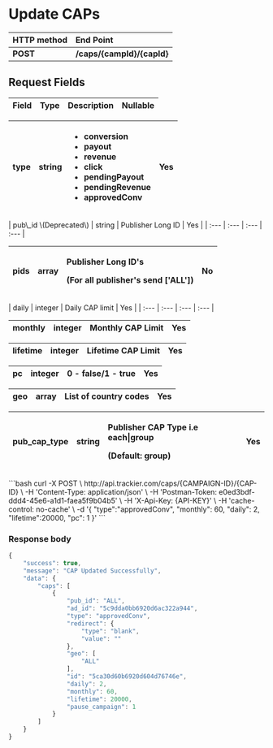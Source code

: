 # Update CAPs

| **HTTP method** | **End Point** |
| :--- | :--- |
| **POST** | **/caps/{campId}/{capId}** |

## Request Fields

| Field | Type | Description | Nullable |
| :--- | :--- | :--- | :--- |


<table>
  <thead>
    <tr>
      <th style="text-align:left">type</th>
      <th style="text-align:left">string</th>
      <th style="text-align:left">
        <ul>
          <li>conversion</li>
          <li>payout</li>
          <li>revenue</li>
          <li>click</li>
          <li>pendingPayout</li>
          <li>pendingRevenue</li>
          <li>approvedConv</li>
        </ul>
      </th>
      <th style="text-align:left">Yes</th>
    </tr>
  </thead>
  <tbody></tbody>
</table>| pub\_id \(Deprecated\) | string | Publisher Long ID | Yes |
| :--- | :--- | :--- | :--- |


<table>
  <thead>
    <tr>
      <th style="text-align:left">pids</th>
      <th style="text-align:left">array</th>
      <th style="text-align:left">
        <p>Publisher Long ID&apos;s</p>
        <p>(For all publisher&apos;s send [&apos;ALL&apos;])</p>
      </th>
      <th style="text-align:left">No</th>
    </tr>
  </thead>
  <tbody></tbody>
</table>| daily | integer | Daily CAP limit | Yes |
| :--- | :--- | :--- | :--- |


| monthly | integer | Monthly CAP Limit | Yes |
| :--- | :--- | :--- | :--- |


| lifetime | integer | Lifetime CAP Limit | Yes |
| :--- | :--- | :--- | :--- |


| pc | integer | 0 - false/1 - true | Yes |
| :--- | :--- | :--- | :--- |


| geo | array | List of country codes | Yes |
| :--- | :--- | :--- | :--- |


<table>
  <thead>
    <tr>
      <th style="text-align:left">pub_cap_type</th>
      <th style="text-align:left">string</th>
      <th style="text-align:left">
        <p>Publisher CAP Type i.e each|group</p>
        <p>(Default: group)</p>
      </th>
      <th style="text-align:left">Yes</th>
    </tr>
  </thead>
  <tbody></tbody>
</table>```bash
curl -X POST \
  http://api.trackier.com/caps/{CAMPAIGN-ID}/{CAP-ID} \
  -H 'Content-Type: application/json' \
  -H 'Postman-Token: e0ed3bdf-ddd4-45e6-a1d1-faea5f9b04b5' \
  -H 'X-Api-Key: {API-KEY}' \
  -H 'cache-control: no-cache' \
  -d '{
            "type":"approvedConv",
            "monthly": 60,
            "daily": 2,
            "lifetime":20000,
            "pc": 1
}'
```

### **Response body**

```javascript
{
    "success": true,
    "message": "CAP Updated Successfully",
    "data": {
        "caps": [
            {
                "pub_id": "ALL",
                "ad_id": "5c9dda0bb6920d6ac322a944",
                "type": "approvedConv",
                "redirect": {
                    "type": "blank",
                    "value": ""
                },
                "geo": [
                    "ALL"
                ],
                "id": "5ca30d60b6920d604d76746e",
                "daily": 2,
                "monthly": 60,
                "lifetime": 20000,
                "pause_campaign": 1
            }
        ]
    }
}
```

